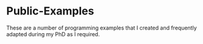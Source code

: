 # Public-Examples

These are a number of programming examples that I created and frequently adapted during my PhD as I required.
